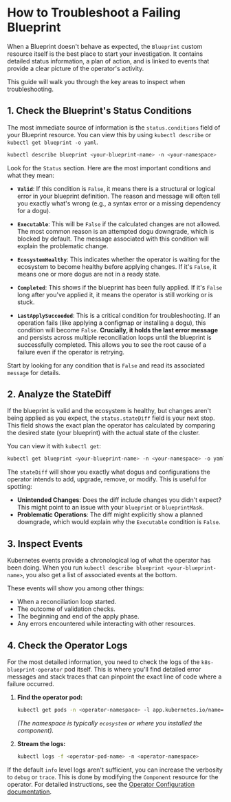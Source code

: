 # How to Troubleshoot a Failing Blueprint

When a Blueprint doesn't behave as expected, the `Blueprint` custom resource itself is the best place to start your investigation. It contains detailed status information, a plan of action, and is linked to events that provide a clear picture of the operator's activity.

This guide will walk you through the key areas to inspect when troubleshooting.

## 1. Check the Blueprint's Status Conditions

The most immediate source of information is the `status.conditions` field of your Blueprint resource. You can view this by using `kubectl describe` or `kubectl get blueprint -o yaml`.

```bash
kubectl describe blueprint <your-blueprint-name> -n <your-namespace>
```

Look for the `Status` section. Here are the most important conditions and what they mean:

- **`Valid`**: If this condition is `False`, it means there is a structural or logical error in your blueprint definition. The reason and message will often tell you exactly what's wrong (e.g., a syntax error or a missing dependency for a dogu).

- **`Executable`**: This will be `False` if the calculated changes are not allowed. The most common reason is an attempted dogu downgrade, which is blocked by default. The message associated with this condition will explain the problematic change.

- **`EcosystemHealthy`**: This indicates whether the operator is waiting for the ecosystem to become healthy before applying changes. If it's `False`, it means one or more dogus are not in a ready state.

- **`Completed`**: This shows if the blueprint has been fully applied. If it's `False` long after you've applied it, it means the operator is still working or is stuck.

- **`LastApplySucceeded`**: This is a critical condition for troubleshooting. If an operation fails (like applying a configmap or installing a dogu), this condition will become `False`. **Crucially, it holds the last error message** and persists across multiple reconciliation loops until the blueprint is successfully completed. This allows you to see the root cause of a failure even if the operator is retrying.

Start by looking for any condition that is `False` and read its associated `message` for details.

## 2. Analyze the StateDiff

If the blueprint is valid and the ecosystem is healthy, but changes aren't being applied as you expect, the `status.stateDiff` field is your next stop. This field shows the exact plan the operator has calculated by comparing the desired state (your blueprint) with the actual state of the cluster.

You can view it with `kubectl get`:

```bash
kubectl get blueprint <your-blueprint-name> -n <your-namespace> -o yaml
```

The `stateDiff` will show you exactly what dogus and configurations the operator intends to add, upgrade, remove, or modify. This is useful for spotting:
- **Unintended Changes**: Does the diff include changes you didn't expect? This might point to an issue with your `blueprint` or `blueprintMask`.
- **Problematic Operations**: The diff might explicitly show a planned downgrade, which would explain why the `Executable` condition is `False`.

## 3. Inspect Events

Kubernetes events provide a chronological log of what the operator has been doing. When you run `kubectl describe blueprint <your-blueprint-name>`, you also get a list of associated events at the bottom.

These events will show you among other things:
- When a reconciliation loop started.
- The outcome of validation checks.
- The beginning and end of the apply phase.
- Any errors encountered while interacting with other resources.

## 4. Check the Operator Logs

For the most detailed information, you need to check the logs of the `k8s-blueprint-operator` pod itself. This is where you'll find detailed error messages and stack traces that can pinpoint the exact line of code where a failure occurred.

1.  **Find the operator pod:**
    ```bash
    kubectl get pods -n <operator-namespace> -l app.kubernetes.io/name=k8s-blueprint-operator
    ```
    *(The namespace is typically `ecosystem` or where you installed the component).*

2.  **Stream the logs:**
    ```bash
    kubectl logs -f <operator-pod-name> -n <operator-namespace>
    ```

If the default `info` level logs aren't sufficient, you can increase the verbosity to `debug` or `trace`. This is done by modifying the `Component` resource for the operator. For detailed instructions, see the [Operator Configuration documentation](../reference/operator_configuration_en.md).
